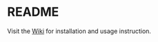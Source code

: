 README
======

Visit the [Wiki][1] for installation and usage instruction.

[1]: PagerBundle/wiki/Home

